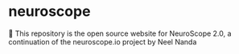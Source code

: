 # neuroscope
🦠 This repository is the open source website for NeuroScope 2.0, a continuation of the neuroscope.io project by Neel Nanda
